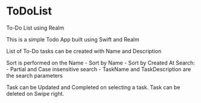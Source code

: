 # ToDoList
To-Do List using Realm

This is a simple Todo App built using Swift and Realm

List of To-Do tasks can be created with Name and Description

Sort is performed on the Name
    - Sort by Name
    - Sort by Created At
Search:
    - Partial and Case insensitive search
    - TaskName and TaskDescription are the search parameters

Task can be Updated and Completed on selecting a task.
Task can be deleted on Swipe right.
